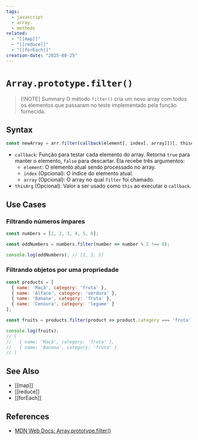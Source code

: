 ```yaml
---
tags:
  - javascript
  - array
  - methods
related:
  - "[[map]]"
  - "[[reduce]]"
  - "[[forEach]]"
creation-date: "2025-08-25"
---
```


# `Array.prototype.filter()`

> [!NOTE] Summary
> O método `filter()` cria um novo array com todos os elementos que passaram no teste implementado pela função fornecida.

## Syntax

```javascript
const newArray = arr.filter(callback(element[, index[, array]])[, thisArg])
```

- `callback`: Função para testar cada elemento do array. Retorna `true` para manter o elemento, `false` para descartar. Ela recebe três argumentos:
  - `element`: O elemento atual sendo processado no array.
  - `index` (Opcional): O índice do elemento atual.
  - `array` (Opcional): O array no qual `filter` foi chamado.
- `thisArg` (Opcional): Valor a ser usado como `this` ao executar o `callback`.

## Use Cases

### Filtrando números ímpares

```javascript
const numbers = [1, 2, 3, 4, 5, 6];

const oddNumbers = numbers.filter(number => number % 2 !== 0);

console.log(oddNumbers); // [1, 3, 5]
```

### Filtrando objetos por uma propriedade

```javascript
const products = [
  { name: 'Maçã', category: 'fruta' },
  { name: 'Alface', category: 'verdura' },
  { name: 'Banana', category: 'fruta' },
  { name: 'Cenoura', category: 'legume' }
];

const fruits = products.filter(product => product.category === 'fruta');

console.log(fruits);
// [
//   { name: 'Maçã', category: 'fruta' },
//   { name: 'Banana', category: 'fruta' }
// ]
```

## See Also

- [[map]]
- [[reduce]]
- [[forEach]]

## References

- [MDN Web Docs: Array.prototype.filter()](https://developer.mozilla.org/en-US/docs/Web/JavaScript/Reference/Global_Objects/Array/filter)
